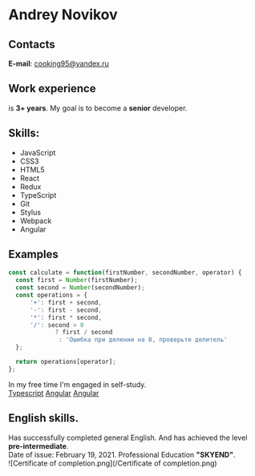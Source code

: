 # Andrey Novikov

## Contacts
**E-mail**: cooking95@yandex.ru

## Work experience
is **3+ years**. My goal is to become a **senior** developer.

## Skills:
* JavaScript
* CSS3
* HTML5
* React
* Redux
* TypeScript
* Git
* Stylus
* Webpack
* Angular

## Examples
```javascript
const calculate = function(firstNumber, secondNumber, operator) {
  const first = Number(firstNumber);
  const second = Number(secondNumber);
  const operations = {
      '+': first + second,
      '-': first - second,
      '*': first * second,
      '/': second > 0
             ? first / second
              : 'Ошибка при делении на 0, проверьте делитель'
  };

  return operations[operator];
};
```
In my free time I'm engaged in self-study.\
[Typescript](https://github.com/andreynovikov95/react-messenger)
[Angular](https://github.com/andreynovikov95/itProger)
[Angular](https://github.com/andreynovikov95/webDeveloperBlog)

## English skills.
Has successfully completed general English. And has achieved the level **pre-intermediate**.\
Date of issue: February 19, 2021. Professional Education **"SKYEND"**.\
![Certificate of completion.png](/Certificate of completion.png)
